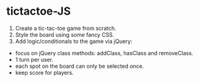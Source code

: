 # tictactoe-JS 

1. Create a tic-tac-toe game from scratch.
2. Style the board using some fancy CSS.
3. Add logic/conditionals to the game via jQuery:
  * focus on jQuery class methods: addClass, hasClass and removeClass.
  * 1 turn per user.
  * each spot on the board can only be selected once.
  * keep score for players.
  

